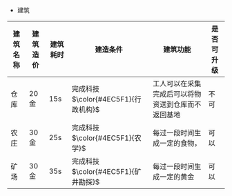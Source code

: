 * 建筑

| 建筑名称 | 建筑造价 | 建筑耗时 | 建造条件                            | 建筑功能              |是否可升级|
|--------|---------|----------|---------------------------------|-------------------------------|-------------------------------|
| 仓库    | 20金    | 15s      | 完成科技$\color{#4EC5F1}{行政机构}$ | 工人可以在采集完成后可以将物资送到仓库而不返回基地 |不可|
| 农庄    | 30金    | 25s      | 完成科技$\color{#4EC5F1}{农学}$ | 每过一段时间生成一定的食物， |可以|
| 矿场    | 30金    | 35s      | 完成科技$\color{#4EC5F1}{矿井勘探}$ | 每过一段时间生成一定的黄金 |可以|
